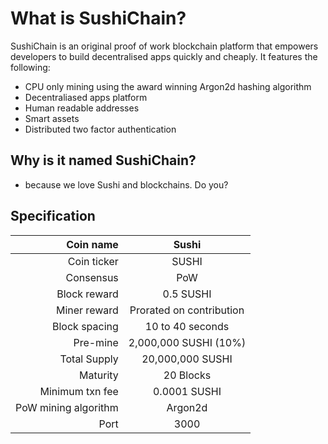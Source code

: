 # What is SushiChain?

SushiChain is an original proof of work blockchain platform that empowers developers to build decentralised apps quickly and cheaply. It features the following:

* CPU only mining using the award winning Argon2d hashing algorithm
* Decentraliased apps platform
* Human readable addresses
* Smart assets
* Distributed two factor authentication



## Why is it named SushiChain?

* because we love Sushi and blockchains. Do you?



## Specification

|            Coin name |          Sushi           |
| -------------------: | :----------------------: |
|          Coin ticker |          SUSHI           |
|            Consensus |           PoW            |
|         Block reward |        0.5 SUSHI         |
|         Miner reward | Prorated on contribution |
|        Block spacing |     10 to 40 seconds     |
|             Pre-mine |  2,000,000 SUSHI (10%)   |
|         Total Supply |     20,000,000 SUSHI     |
|             Maturity |        20 Blocks         |
|      Minimum txn fee |       0.0001 SUSHI       |
| PoW mining algorithm |         Argon2d          |
|                 Port |           3000           |



